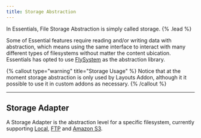 ```yaml
---
title: Storage Abstraction
---
```


In Essentials, File Storage Abstraction is simply called storage. {% .lead %}

Some of Essential features require reading and/or writing data with abstraction, which means using the same interface to interact with many different types of filesystems without matter the content ubication. Essentials has opted to use [FlySystem](https://flysystem.thephpleague.com/docs/) as the abstraction library.

{% callout type="warning" title="Storage Usage" %}
Notice that at the moment storage abstraction is only used by Layouts Addon, although it it possible to use it in custom addons as necessary.
{% /callout %}

---

## Storage Adapter

A Storage Adapter is the abstraction level for a specific filesystem, currently supporting [Local](./storage/adapters/local), [FTP](./storage/adapters/ftp) and [Amazon S3](./storage/adapters/s3).
